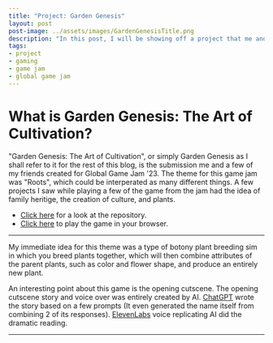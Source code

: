 ```yaml
---
title: "Project: Garden Genesis"
layout: post
post-image: ../assets/images/GardenGenesisTitle.png
description: "In this post, I will be showing off a project that me and a couple of friends did for Global Game Jam '23, Garden Genesis: The Art of Cultivation"
tags:
- project
- gaming
- game jam
- global game jam
---
```


# What is Garden Genesis: The Art of Cultivation?

"Garden Genesis: The Art of Cultivation", or simply Garden Genesis as I shall refer to it for the rest of this blog, is the submission me and a few of my friends created for Global Game Jam '23. The theme for this game jam was "Roots", which could be interperated as many different things. A few projects I saw while playing a few of the game from the jam had the idea of family heritige, the creation of culture, and plants.

- [Click here](https://github.com/Aleph-Null-Studios/Garden-Genesis-The-Art-of-Cultivation) for a look at the repository.
- [Click here](https://dabvexx.itch.io/garden-genesis-the-art-of-cultivation) to play the game in your browser.

---

My immediate idea for this theme was a type of botony plant breeding sim in which you breed plants together, which will then combine attributes of the parent plants, such as color and flower shape, and produce an entirely new plant. 

An interesting point about this game is the opening cutscene. The opening cutscene story and voice over was entirely created by AI. [ChatGPT](https://chat.openai.com/chat) wrote the story based on a few prompts (It even generated the name itself from combining 2 of its responses). [ElevenLabs](https://beta.elevenlabs.io) voice replicating AI did the dramatic reading.

---